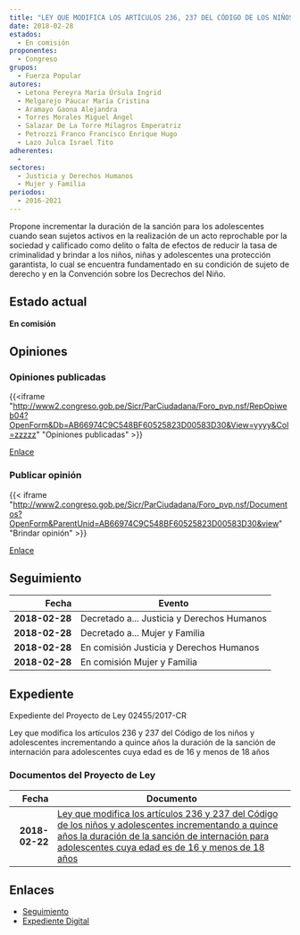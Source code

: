 ```yaml
---
title: "LEY QUE MODIFICA LOS ARTÍCULOS 236, 237 DEL CÓDIGO DE LOS NIÑOS Y ADOLESCENTES INCREMENTANDO A QUINCE AÑOS LA DURACIÓN DE LA SANCIÓN DE INTERNACIÓN PARA ADOLESCENTES CUYA EDAD ES DE 16 Y MENOS DE 18 AÑOS."
date: 2018-02-28
estados: 
  - En comisión
proponentes: 
  - Congreso
grupos: 
  - Fuerza Popular
autores: 
  - Letona Pereyra María Úrsula Ingrid
  - Melgarejo Páucar María Cristina
  - Aramayo Gaona Alejandra
  - Torres Morales Miguel Ángel
  - Salazar De La Torre Milagros Emperatriz
  - Petrozzi Franco Francisco Enrique Hugo
  - Lazo Julca Israel Tito
adherentes: 
  - 
sectores: 
  - Justicia y Derechos Humanos
  - Mujer y Familia
periodos: 
  - 2016-2021
---
```


Propone incrementar la duración de la sanción para los adolescentes cuando sean sujetos activos en la realización de un acto reprochable por la sociedad y calificado como delito o falta de efectos de reducir la tasa de criminalidad y brindar a los niños, niñas y adolescentes una protección garantista, lo cual se encuentra fundamentado en su condición de sujeto de derecho y en la Convención sobre los Decrechos del Niño.


## Estado actual

**En comisión**

## Opiniones

### Opiniones publicadas

{{<iframe "http://www2.congreso.gob.pe/Sicr/ParCiudadana/Foro_pvp.nsf/RepOpiweb04?OpenForm&Db=AB66974C9C548BF60525823D00583D30&View=yyyy&Col=zzzzz" "Opiniones publicadas" >}}

[Enlace](http://www2.congreso.gob.pe/Sicr/ParCiudadana/Foro_pvp.nsf/RepOpiweb04?OpenForm&Db=AB66974C9C548BF60525823D00583D30&View=yyyy&Col=zzzzz)
### Publicar opinión

{{< iframe "http://www2.congreso.gob.pe/Sicr/ParCiudadana/Foro_pvp.nsf/Documentos?OpenForm&ParentUnid=AB66974C9C548BF60525823D00583D30&view" "Brindar opinión" >}}

[Enlace](http://www2.congreso.gob.pe/Sicr/ParCiudadana/Foro_pvp.nsf/Documentos?OpenForm&ParentUnid=AB66974C9C548BF60525823D00583D30&view)

## Seguimiento

| Fecha | Evento |
|------:|--------|
| **2018-02-28** | Decretado a... Justicia y Derechos Humanos|
| **2018-02-28** | Decretado a... Mujer y Familia|
| **2018-02-28** | En comisión Justicia y Derechos Humanos|
| **2018-02-28** | En comisión Mujer y Familia|


## Expediente

Expediente del Proyecto de Ley 02455/2017-CR

Ley que modifica los artículos 236 y 237 del Código de los niños y adolescentes incrementando a quince años la duración de la sanción de internación para adolescentes cuya edad es de 16 y menos de 18 años


### Documentos del Proyecto de Ley

| Fecha | Documento |
|------:|--------|
| **2018-02-22** | [Ley que modifica los artículos 236 y 237 del Código de los niños y adolescentes incrementando a quince años la duración de la sanción de internación para adolescentes cuya edad es de 16 y menos de 18 años](http://www.leyes.congreso.gob.pe/Documentos/2016_2021/Proyectos_de_Ley_y_de_Resoluciones_Legislativas/PL0245520180222.pdf) |

## Enlaces 

- [Seguimiento](http://www2.congreso.gob.pe/Sicr/TraDocEstProc/CLProLey2016.nsf/f7fff46988ca05b1052578e100829cc7/f998a5e1d32b26ab0525823c007a5e9b?OpenDocument)
- [Expediente Digital](http://www2.congreso.gob.pe/Sicr/TraDocEstProc/CLProLey2016.nsf/f7fff46988ca05b1052578e100829cc7/f998a5e1d32b26ab0525823c007a5e9b?OpenDocument&Click=05257FB7005EB655.eb71d0cf91d8294e05256cdf006b5706/$Body/0.1C6C)
